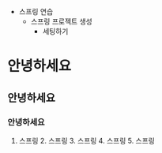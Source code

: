 - 스프링 연습
  - 스프링 프로젝트 생성
    - 세팅하기
  
# 안녕하세요
## 안녕하세요
### 안녕하세요

1. 스프링
   2. 스프링
   3. 스프링
      4. 스프링
      5. 스프링
     

